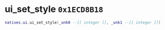 # ui_set_style `0x1ECD8B18`

```lua
natives.ui.ui_set_style(_unk0 --[[ integer ]], _unk1 --[[ integer ]])
```